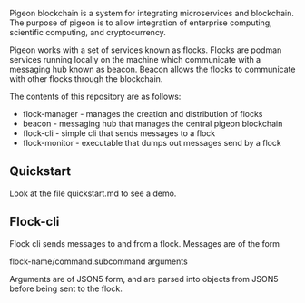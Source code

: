 Pigeon blockchain is a system for integrating microservices and
blockchain.  The purpose of pigeon is to allow integration of
enterprise computing, scientific computing, and cryptocurrency.

Pigeon works with a set of services known as flocks.  Flocks are
podman services running locally on the machine which communicate with
a messaging hub known as beacon.  Beacon allows the flocks to
communicate with other flocks through the blockchain.

The contents of this repository are as follows:

* flock-manager - manages the creation and distribution of flocks
* beacon - messaging hub that manages the central pigeon blockchain
* flock-cli - simple cli that sends messages to a flock
* flock-monitor - executable that dumps out messages send by a flock

Quickstart
----------
Look at the file quickstart.md to see a demo.

Flock-cli
---------
Flock cli sends messages to and from a flock.  Messages are of the form

flock-name/command.subcommand arguments

Arguments are of JSON5 form, and are parsed into objects from JSON5
before being sent to the flock.

